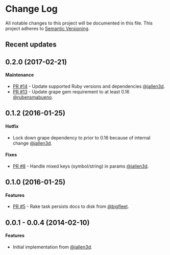# Change Log
All notable changes to this project will be documented in this file.
This project adheres to [Semantic Versioning](http://semver.org/).

## Recent updates

## 0.2.0 (2017-02-21)

#### Maintenance

- [PR #14](https://github.com/technekes/grape-apiary/pull/14) - Update supported Ruby versions and dependencies [@jallen3d](https://github.com/johnallen3d).
- [PR #13](https://github.com/technekes/grape-apiary/pull/13) - Update grape gem requirement to at least 0.16 [@rubensmabueno](https://github.com/rubensmabueno).

## 0.1.2 (2016-01-25)

#### Hotfix

- Lock down grape dependency to prior to 0.16 because of internal change [@jallen3d](https://github.com/johnallen3d).

#### Fixes

- [PR #8](https://github.com/technekes/grape-apiary/pull/8) - Handle mixed keys (symbol/string) in params [@jallen3d](https://github.com/johnallen3d).

## 0.1.0 (2016-01-25)

#### Features

- [PR #5](https://github.com/technekes/grape-apiary/pull/5) - Rake task persists docs to disk from [@bigfleet](https://github.com/bigfleet).

## 0.0.1 - 0.0.4 (2014-02-10)
#### Features
- Initial implementation from [@jallen3d](https://github.com/johnallen3d).
